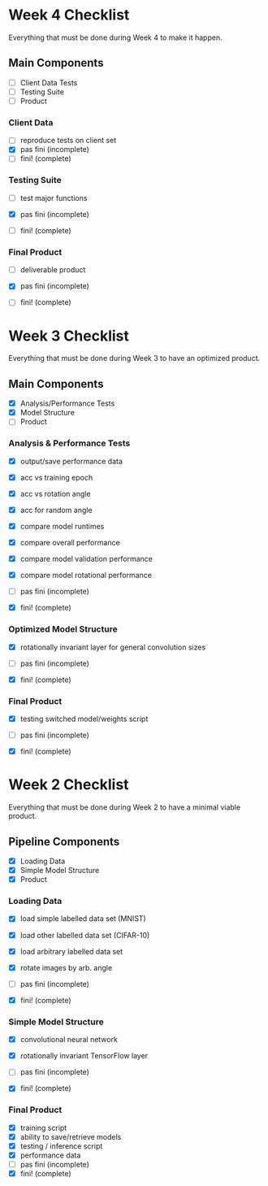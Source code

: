 # Week 4 Checklist
Everything that must be done during Week 4 to make it happen.

## Main Components
- [ ] Client Data Tests
- [ ] Testing Suite
- [ ] Product

### Client Data
- [ ] reproduce tests on client set 
- [x] pas fini (incomplete) 
- [ ] fini! (complete)

### Testing Suite
- [ ] test major functions
- [x] pas fini (incomplete) 
- [ ] fini! (complete)


### Final Product
- [ ] deliverable product
- [x] pas fini (incomplete) 
- [ ] fini! (complete)



# Week 3 Checklist
Everything that must be done during Week 3 to have an optimized product.

## Main Components
- [x] Analysis/Performance Tests
- [x] Model Structure
- [ ] Product

### Analysis & Performance Tests
- [x] output/save performance data
- [x] acc vs training epoch
- [x] acc vs rotation angle
- [x] acc for random angle
- [x] compare model runtimes
- [x] compare overall performance
- [x] compare model validation performance
- [x] compare model rotational performance
- [ ] pas fini (incomplete) 
- [x] fini! (complete)


### Optimized Model Structure
- [x] rotationally invariant layer for general convolution sizes
- [ ] pas fini (incomplete) 
- [x] fini! (complete)


### Final Product
- [x] testing switched model/weights script
- [ ] pas fini (incomplete) 
- [x] fini! (complete)



# Week 2 Checklist
Everything that must be done during Week 2 to have a minimal viable product.

## Pipeline Components
- [x] Loading Data
- [x] Simple Model Structure
- [x] Product

### Loading Data
- [x] load simple labelled data set (MNIST)
- [x] load other labelled data set (CIFAR-10)
- [x] load arbitrary labelled data set
- [x] rotate images by arb. angle
- [ ] pas fini (incomplete) 
- [x] fini! (complete)


### Simple Model Structure
- [x] convolutional neural network
- [x] rotationally invariant TensorFlow layer
- [ ] pas fini (incomplete) 
- [x] fini! (complete)


### Final Product
- [x] training script
- [x] ability to save/retrieve models
- [x] testing / inference script
- [x] performance data
- [ ] pas fini (incomplete) 
- [x] fini! (complete)
